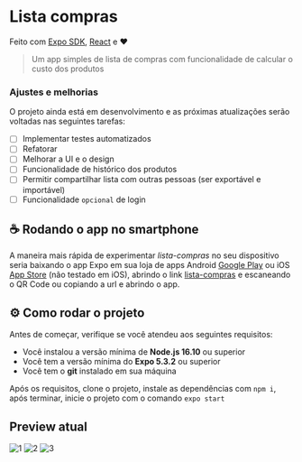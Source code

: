 # Lista compras

Feito com [Expo SDK](https://expo.dev/), [React](https://pt-br.reactjs.org/) e ❤

> Um app simples de lista de compras com funcionalidade de calcular o custo dos produtos


### Ajustes e melhorias

O projeto ainda está em desenvolvimento e as próximas atualizações serão voltadas nas seguintes tarefas:

- [ ] Implementar testes automatizados
- [ ] Refatorar
- [ ] Melhorar a UI e o design
- [ ] Funcionalidade de histórico dos produtos
- [ ] Permitir compartilhar lista com outras pessoas (ser exportável e importável)
- [ ] Funcionalidade `opcional` de login

## ☕ Rodando o app no smartphone

A maneira mais rápida de experimentar *lista-compras* no seu dispositivo seria baixando o app Expo
em sua loja de apps Android [Google Play](https://play.google.com/store/apps/details?id=host.exp.exponent) ou iOS [App Store](https://apps.apple.com/br/app/expo-go/id982107779) (não testado em iOS), abrindo o link [lista-compras](https://expo.dev/@choco02/lista-compras) e escaneando o QR Code ou copiando a url e abrindo o app.

## ⚙️ Como rodar o projeto

Antes de começar, verifique se você atendeu aos seguintes requisitos:

* Você instalou a versão mínima de **Node.js 16.10** ou superior
* Você tem a versão mínima do **Expo 5.3.2** ou superior
* Você tem o **git** instalado em sua máquina

Após os requisitos, clone o projeto,
instale as dependências com `npm i`, após terminar,
inicie o projeto com o comando `expo start`


## Preview atual
![1](https://user-images.githubusercontent.com/41271075/168647586-03ad7736-d75a-42be-aa5d-18eb9acfc62e.gif)
![2](https://user-images.githubusercontent.com/41271075/168647601-dbec81e0-b27b-49a2-968d-3eae3efbc849.gif)
![3](https://user-images.githubusercontent.com/41271075/168647617-b6c818f2-1c37-4803-a2a4-d3a7b51f6ac9.gif)
